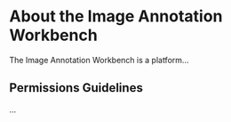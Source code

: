 # About the Image Annotation Workbench

The Image Annotation Workbench is a platform…

## Permissions Guidelines
…


```{tableofcontents}
```
